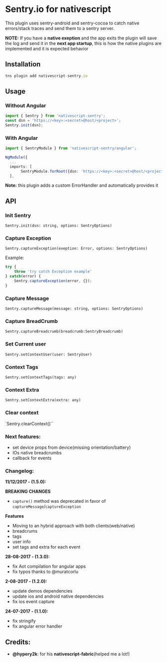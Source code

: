 # Sentry.io for nativescript

This plugin uses sentry-android and sentry-cocoa to catch native errors/stack traces and send them to a sentry server.

**NOTE:** If you have a **native exeption** and the app exits the plugin will save the log and send it in the **next app startup**, this is how the native plugins are implemented and it is expected behavior

## Installation

```javascript
tns plugin add nativescript-sentry.io
```

## Usage

### Without Angular
```typescript
import { Sentry } from 'nativescript-sentry';
const dsn = 'https://<key>:<secret>@host/<project>';
Sentry.init(dsn);
```
### With Angular
```typescript
import { SentryModule } from 'nativescript-sentry/angular';

NgModule({
  ...
  imports: [
       SentryModule.forRoot({dsn: 'https://<key>:<secret>@host/<project>'})
  ],

```

**Note:** this plugin adds a custom ErrorHandler and automatically provides it

## API

### Init Sentry

`Sentry.init(dsn: string, options: SentryOptions)`

### Capture Exception

`Sentry.captureException(exeption: Error, options: SentryOptions)`

Example:
```typescript
try {
    throw 'try catch Exception example'
} catch(error) {
    Sentry.captureException(error, {});
}
```

### Capture Message

`Sentry.captureMessage(message: string, options: SentryOptions)`

### Capture BreadCrumb

`Sentry.captureBreadcrumb(breadcrumb:SentryBreadcrumb)`

### Set Current user

`Sentry.setContextUser(user: SentryUser)`

### Context Tags

`Sentry.setContextTags(tags: any)`

### Context Extra

`Sentry.setContextExtra(extra: any)`

### Clear context

`Sentry.clearContext()``


### Next features:

* set device props from device(missing orientation/battery)
* IOs native breadcrumbs
* callback for events

### Changelog:

**11/12/2017 - (1.5.0):**

**BREAKING CHANGES**
* `capture()` method was deprecated in favor of `captureMessage`/`captureException`

**Features**
* Moving to an hybrid approach with both clients(web/native)
* breadcrums
* tags
* user info
* set tags and extra for each event

**28-08-2017 - (1.3.0):**
* fix Aot compilation for angular apps
* fix typos thanks to @muratcorlu 

**2-08-2017 - (1.2.0):**
* update demos dependencies
* update ios and android native dependencies
* fix ios event capture

**24-07-2017 - (1.1.0):**

* fix stringify
* fix angular error handler

## Credits:

* **@hypery2k**: for his **nativescript-fabric**(helped me a lot!)

